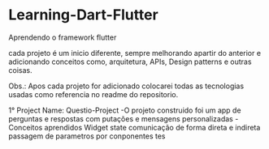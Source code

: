 # Learning-Dart-Flutter
Aprendendo o framework flutter

cada projeto é um inicio diferente, sempre melhorando apartir do anterior e adicionando conceitos como,
arquitetura, APIs, Design patterns e outras coisas.

Obs.: Apos cada projeto for adicionado colocarei todas as tecnologias usadas como referencia no readme do repositorio.

1° Project Name: Questio-Project
    -O projeto construido foi um app de perguntas e respostas com putações e mensagens personalizadas
    -Conceitos aprendidos
        Widget
        state
        comunicação de forma direta e indireta
        passagem de parametros por conponentes tes
